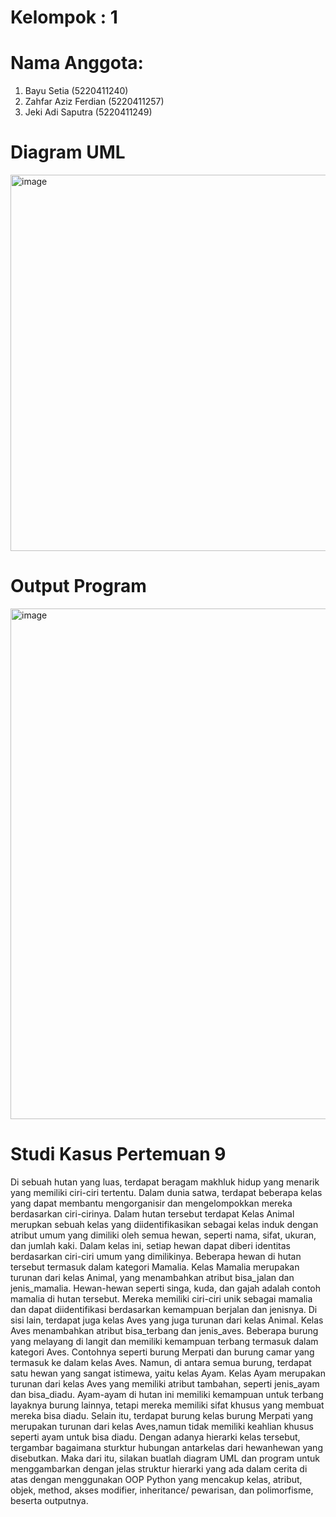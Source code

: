 # Kelompok : 1

# Nama Anggota:

1. Bayu Setia (5220411240)
2. Zahfar Aziz Ferdian (5220411257)
3. Jeki Adi Saputra (5220411249)

# Diagram UML
<img width="602" alt="image" src="https://github.com/BayuSetiaa/PBOVII_5220411240_BayuSetia/assets/114808800/8828203a-aa71-4269-9d8b-67910a3bc425">

# Output Program
<img width="817" alt="image" src="https://github.com/BayuSetiaa/PBOVII_5220411240_BayuSetia/assets/114808800/6e71b089-5d72-42c5-9187-355d44d3443f">

# Studi Kasus Pertemuan 9

Di sebuah hutan yang luas, terdapat beragam makhluk hidup yang menarik yang memiliki ciri-ciri
tertentu. Dalam dunia satwa, terdapat beberapa kelas yang dapat membantu mengorganisir dan
mengelompokkan mereka berdasarkan ciri-cirinya. Dalam hutan tersebut terdapat Kelas Animal
merupkan sebuah kelas yang diidentifikasikan sebagai kelas induk dengan atribut umum yang dimiliki oleh semua hewan, seperti nama, sifat, ukuran, dan jumlah kaki. Dalam kelas ini, setiap hewan dapat diberi identitas berdasarkan ciri-ciri umum yang dimilikinya. Beberapa hewan di hutan tersebut termasuk dalam kategori Mamalia. Kelas Mamalia merupakan turunan dari kelas Animal, yang menambahkan atribut bisa_jalan dan jenis_mamalia. Hewan-hewan seperti singa, kuda, dan gajah adalah contoh mamalia di hutan tersebut. Mereka memiliki ciri-ciri unik sebagai mamalia dan dapat diidentifikasi berdasarkan kemampuan berjalan dan jenisnya.
Di sisi lain, terdapat juga kelas Aves yang juga turunan dari kelas Animal. Kelas Aves menambahkan atribut bisa_terbang dan jenis_aves. Beberapa burung yang melayang di langit dan memiliki kemampuan terbang termasuk dalam kategori Aves. Contohnya seperti burung Merpati dan burung camar yang termasuk ke dalam kelas Aves. Namun, di antara semua burung, terdapat satu hewan yang sangat istimewa, yaitu kelas Ayam. Kelas Ayam merupakan turunan dari kelas Aves yang memiliki atribut tambahan, seperti jenis_ayam dan bisa_diadu. Ayam-ayam di hutan ini memiliki kemampuan untuk terbang layaknya burung lainnya, tetapi mereka memiliki sifat khusus yang membuat mereka bisa diadu. Selain itu, terdapat burung kelas burung Merpati yang merupakan turunan dari kelas Aves,namun tidak memiliki keahlian khusus seperti ayam untuk bisa diadu.
Dengan adanya hierarki kelas tersebut, tergambar bagaimana sturktur hubungan antarkelas dari hewanhewan yang disebutkan. Maka dari itu, silakan buatlah diagram UML dan program untuk menggambarkan dengan jelas struktur hierarki yang ada dalam cerita di atas dengan menggunakan OOP Python yang mencakup kelas, atribut, objek, method, akses modifier, inheritance/ pewarisan, dan polimorfisme, beserta outputnya.
